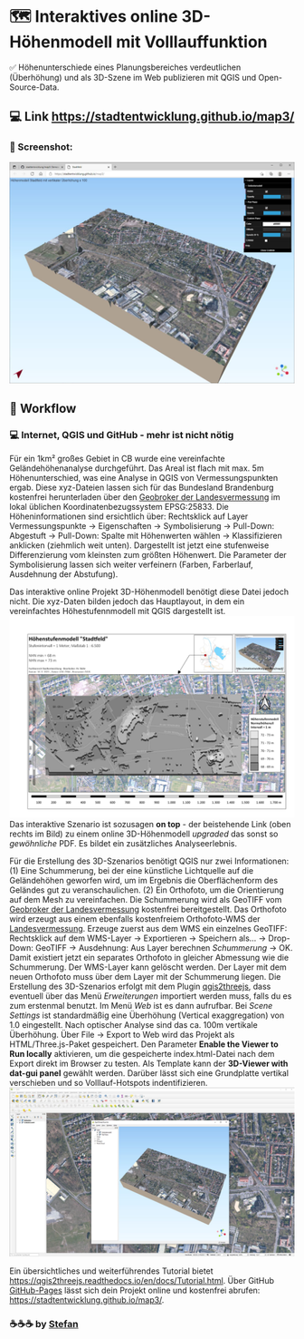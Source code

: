 # :world_map: Interaktives online 3D-Höhenmodell mit Volllauffunktion
:white_check_mark: Höhenunterschiede eines Planungsbereiches verdeutlichen (Überhöhung) und als 3D-Szene im Web publizieren mit QGIS und Open-Source-Data.

## :computer: Link https://stadtentwicklung.github.io/map3/

### :camera_flash: Screenshot:
![Screenshot der GitHub-Pages App](https://raw.githubusercontent.com/stadtentwicklung/map3/master/img/screenshot.JPG)

## :rocket: Workflow

### :computer: Internet, QGIS und GitHub - mehr ist nicht nötig

Für ein 1km² großes Gebiet in CB wurde eine vereinfachte Geländehöhenanalyse durchgeführt. Das Areal ist flach mit max. 5m Höhenunterschied, was eine Analyse in QGIS von Vermessungspunkten ergab. Diese xyz-Dateien lassen sich für das Bundesland Brandenburg kostenfrei herunterladen über den [Geobroker der Landesvermessung](https://geobroker.geobasis-bb.de/basiskarte.php?mode=startup&aProductId=488a2b53-564f-43eb-88ec-0d87bb43ed20) im lokal üblichen Koordinatenbezugssystem EPSG:25833. Die Höheninformationen sind ersichtlich über: Rechtsklick auf Layer Vermessungspunkte -> Eigenschaften -> Symbolisierung -> Pull-Down: Abgestuft -> Pull-Down: Spalte mit Höhenwerten wählen -> Klassifizieren anklicken (ziehmlich weit unten). Dargestellt ist jetzt eine stufenweise Differenzierung vom kleinsten zum größten Höhenwert. Die Parameter der Symbolisierung lassen sich weiter verfeinern (Farben, Farberlauf, Ausdehnung der Abstufung).

Das interaktive online Projekt 3D-Höhenmodell benötigt diese Datei jedoch nicht. Die xyz-Daten bilden jedoch das Hauptlayout, in dem ein vereinfachtes Höhestufennmodell mit QGIS dargestellt ist.
![Screenshot der PDF mit Höhenstufenmodell und Link zum interaktiven Höhenmodell](https://raw.githubusercontent.com/stadtentwicklung/map3/master/img/stufen.jpg)
Das interaktive Szenario ist sozusagen **on top** - der beistehende Link (oben rechts im Bild) zu einem online 3D-Höhenmodell _upgraded_ das sonst so _gewöhnliche_ PDF. Es bildet ein zusätzliches Analyseerlebnis. 

Für die Erstellung des 3D-Szenarios benötigt QGIS nur zwei Informationen: (1) Eine Schummerung, bei der eine künstliche Lichtquelle auf die Geländehöhen geworfen wird, um im Ergebnis die Oberflächenform des Geländes gut zu veranschaulichen. (2) Ein Orthofoto, um die Orientierung auf dem Mesh zu vereinfachen. Die Schummerung wird als GeoTIFF vom [Geobroker der Landesvermessung](https://geobroker.geobasis-bb.de/basiskarte.php?mode=startup&aProductId=488a2b53-564f-43eb-88ec-0d87bb43ed20) kostenfrei bereitgestellt. Das Orthofoto wird erzeugt aus einem ebenfalls kostenfreiem Orthofoto-WMS der [Landesvermessung](https://geobroker.geobasis-bb.de/gbss.php?MODE=GetProductInformation&PRODUCTID=253b7d3d-6b42-47dc-b127-682de078b7ae). Erzeuge zuerst aus dem WMS ein einzelnes GeoTIFF: Rechtsklick auf dem WMS-Layer -> Exportieren -> Speichern als... -> Drop-Down: GeoTIFF -> Ausdehnung: Aus Layer berechnen _Schummerung_ -> OK. Damit existiert jetzt ein separates Orthofoto in gleicher Abmessung wie die Schummerung. Der WMS-Layer kann gelöscht werden. Der Layer mit dem neuen Orthofoto muss über dem Layer mit der Schummerung liegen. Die Erstellung des 3D-Szenarios erfolgt mit dem Plugin [qgis2threejs](https://github.com/minorua/Qgis2threejs), dass eventuell über das Menü _Erweiterungen_ importiert werden muss, falls du es zum erstenmal benutzt. Im Menü _Web_ ist es dann aufrufbar. Bei _Scene Settings_ ist standardmäßig eine Überhöhung (Vertical exaggregation) von 1.0 eingestellt. Nach optischer Analyse sind das ca. 100m vertikale Überhöhung. Über File -> Export to Web wird das Projekt als HTML/Three.js-Paket gespeichert. Den Parameter **Enable the Viewer to Run locally** aktivieren, um die gespeicherte index.html-Datei nach dem Export direkt im Browser zu testen. Als Template kann der **3D-Viewer with dat-gui panel** gewählt werden. Darüber lässt sich eine Grundplatte vertikal verschieben und so Volllauf-Hotspots indentifizieren.
![Screenshot Workflow](https://raw.githubusercontent.com/stadtentwicklung/map3/master/img/qgis.JPG)

Ein übersichtliches und weiterführendes Tutorial bietet https://qgis2threejs.readthedocs.io/en/docs/Tutorial.html. Über GitHub [GitHub-Pages](https://pages.github.com/) lässt sich dein Projekt online und kostenfrei abrufen: https://stadtentwicklung.github.io/map3/.

### :coffee::coffee::coffee: by [Stefan](https://github.com/stefanstoehr)
